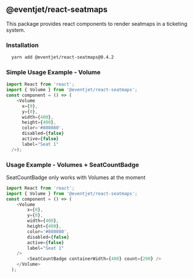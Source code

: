## @eventjet/react-seatmaps

This package provides react components to render seatmaps in a ticketing system.

### Installation

```bash
  yarn add @eventjet/react-seatmaps@0.4.2
```


### Simple Usage Example - Volume
```javascript
import React from 'react';
import { Volume } from '@eventjet/react-seatmaps';
const component = () => (
    <Volume
      x={0},
      y={0},
      width={400},
      height={400},
      color='#808080',
      disabled={false}
      active={false}
      label="Seat 1"
  />);
```

### Usage Example - Volumes + SeatCountBadge 

SeatCountBadge only works with Volumes at the moment

```javascript
import React from 'react';
import { Volume } from '@eventjet/react-seatmaps';
const component = () => (
    <Volume
        x={0},
        y={0},
        width={400},
        height={400},
        color='#808080',
        disabled={false}
        active={false}
        label="Seat 1"
    />
        <SeatCountBadge containerWidth={400} count={200} />
    </Volume>
  );
```
